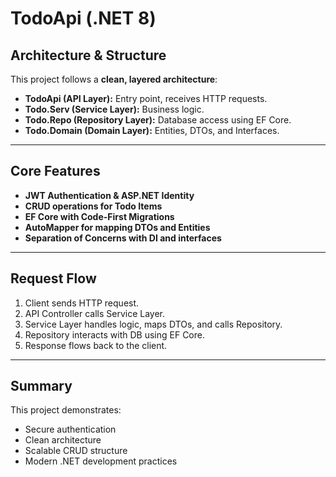 # TodoApi (.NET 8)

## Architecture & Structure

This project follows a **clean, layered architecture**:

- **TodoApi (API Layer):** Entry point, receives HTTP requests.
- **Todo.Serv (Service Layer):** Business logic.
- **Todo.Repo (Repository Layer):** Database access using EF Core.
- **Todo.Domain (Domain Layer):** Entities, DTOs, and Interfaces.

---

## Core Features

-  **JWT Authentication & ASP.NET Identity**
-  **CRUD operations for Todo Items**
-  **EF Core with Code-First Migrations**
-  **AutoMapper for mapping DTOs and Entities**
-  **Separation of Concerns with DI and interfaces**

---

##  Request Flow

1. Client sends HTTP request.
2. API Controller calls Service Layer.
3. Service Layer handles logic, maps DTOs, and calls Repository.
4. Repository interacts with DB using EF Core.
5. Response flows back to the client.

---

##  Summary

This project demonstrates:

-  Secure authentication
-  Clean architecture
-  Scalable CRUD structure
-  Modern .NET development practices



